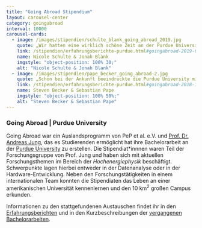 ```yaml
---
title: "Going Abroad Stipendium"
layout: carousel-center
category: goingabroad
interval: 10000
carousel-cards:
  - image: /images/stipendien/schulte_blank_going_abroad_2019.jpg
    quote: „Wir hatten eine wirklich schöne Zeit an der Purdue University, in der wir viel gelernt haben und viele tolle Menschen kennengelernt haben.”
    link: /stipendien/erfahrungsberichte-purdue.html#goingabroad-2019-08-28-erfahrungsbericht-purdue_2019
    name: Nicole Schulte & Jonah Blank
    imgstyle: "object-position: 100% 30;"
    alt: "Nicole Schulte & Jonah Blank"
  - image: /images/stipendien/pape_becker_going_abroad-2.jpg
    quote: „Schon bei der Ankunft beeindruckte die Purdue University mit ihrem modernen und gepflegten Campus.”
    link: /stipendien/erfahrungsberichte-purdue.html#goingabroad-2018-10-02-erfahrungsbericht-purdue
    name: Steven Becker & Sebastian Pape
    imgstyle: "object-position: 100% 50%;"
    alt: "Steven Becker & Sebastian Pape"
---
```

### Going Abroad | Purdue University
Going Abroad war ein Auslandsprogramm von PeP et al. e.V. und
[Prof. Dr. Andreas Jung](https://www.physics.purdue.edu/people/faculty/anjung.php),
das es Studierenden ermöglicht hat ihre Bachelorarbeit an der [Purdue University](https://www.purdue.edu/)
zu erstellen. Die Stipendiat\*innnen waren Teil der Forschungsgruppe von Prof. Jung und haben sich mit aktuellen Forschungsthemen im Bereich der _Hochenergiephysik_ beschäftigt.
Schwerpunkte lagen hierbei entweder in der Datenanalyse oder in der Hardware-Entwicklung.
Neben den Forschungstätigkeiten in einem internationalen Team konnten die Stipendiaten das Leben an einer amerikanischen Universität kennenlernen und den 10 km<sup>2</sup> großen Campus erkunden.

Informationen zu den stattgefundenen Austauschen findet ihr in den  [Erfahrungsberichten](/stipendien/erfahrungsberichte.html) und in den Kurzbeschreibungen der
[vergangenen Bachelorarbeiten](/stipendien/purdue-themen.html).
